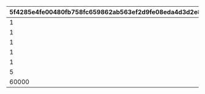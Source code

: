 |5f4285e4fe00480fb758fc659862ab563ef2d9fe08eda4d3d2e87b68f8a31c2d|580841de1bdabed3e68b521d123bec614d93c0d53a132f1a1b6e613eb48bf79a|51f7fdf1cef52d4551b8470fe0a74da91658b34447965e8345038d60e93067b6|
| --- | --- | --- |
|1|2|25011|
|1|2|25012|
|1|2|25013|
|1|2|25014|
|1|2|25015|
|5|2|25021|
|60000|2|25101|